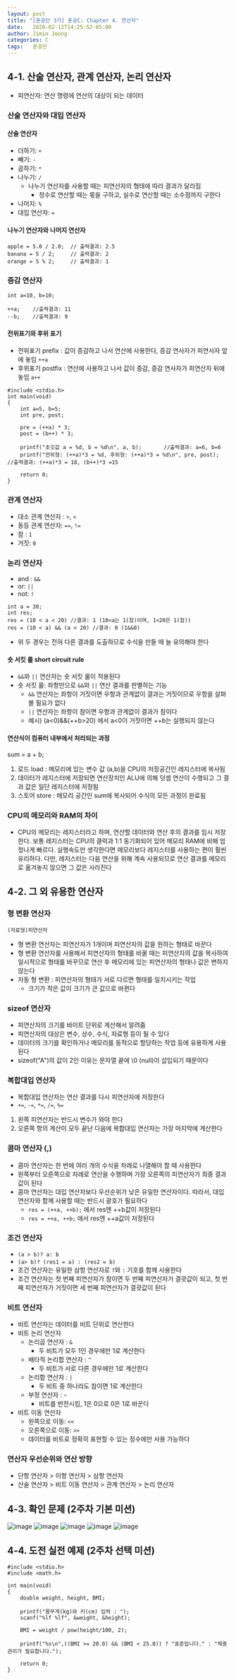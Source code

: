 ```yaml
---
layout: post
title: "[혼공단 3기] 혼공C: Chapter 4. 연산자"
date:   2020-02-12T14:25:52-05:00
author: Jimin Jeong
categories: C
tags:	혼공단
---
```


## 4-1. 산술 연산자, 관계 연산자, 논리 연산자
- 피연산자: 연산 명령에 연산의 대상이 되는 데이터

### 산술 연산자와 대입 연산자
#### 산술 연산자
- 더하기: `+`
- 빼기: `-`
- 곱하기: `*` 
- 나누기: `/`
	- 나누기 연산자를 사용할 때는 피연산자의 형태에 따라 결과가 달라짐
		- 정수로 연산할 때는 몫을 구하고, 실수로 연산할 때는 소수점까지 구한다
- 나머지: `%`
- 대입 연산자: `=`

#### 나누기 연산자와 나머지 연산자
```
apple = 5.0 / 2.0;	// 출력결과: 2.5
banana = 5 / 2;		// 출력결과: 2
orange = 5 % 2;		// 출력결과: 1
```

### 증감 연산자
```
int a=10, b=10;

++a;	//출력결과: 11
--b;	//출력결과: 9
```

#### 전위표기와 후위 표기
- 전위표기 prefix : 값이 증감하고 나서 연산에 사용한다, 증감 연사자가 피연사자 앞에 놓임 `++a`
- 후위표기 postfix : 연산에 사용하고 나서 값이 증감, 증감 연사자가 피연산자 뒤에 놓임 `a++`
```
#include <stdio.h> 
int main(void) 
{
	int a=5, b=5;
	int pre, post; 
	
	pre = (++a) * 3;
	post = (b++) * 3;

	printf("초깃값 a = %d, b = %d\n", a, b);		//출력결과: a=6, b=6
	printf("전위형: (++a)*3 = %d, 후위형: (++a)*3 = %d\n", pre, post);		//출력결과: (++a)*3 = 18, (b++)*3 =15

	return 0;		
}	
```

### 관계 연산자
- 대소 관계 연산자 : `>`, `<`
- 동등 관계 연산자: `==`, `!=`
- 참 : `1`
- 거짓: `0`

### 논리 연산자
- and : `&&`
- or:  `||`
- not:  `!`

```
int a = 30;
int res;
res = (10 < a < 20) //결과: 1 (10<a는 1(참)이며, 1<20은 1(참))
res = (10 < a) && (a < 20) //결과: 0 (1&&0)
```
- 위 두 경우는 전혀 다른 결과를 도출하므로 수식을 만들 때 늘 유의해야 한다

#### 숏 서킷 룰 short circuit rule
- `&&`와 `||` 연산자는 숏 서킷 룰이 적용된다
- 숏 서킷 룰: 좌항만으로 `&&`와 `||` 연산 결과를 판별하는 기능
	- `&&` 연산자는 좌항이 거짓이면 우항과 관계없이 결과는 거짓이므로 우항을 살펴볼 필요가 없다
	- `||` 연산자는 좌항이 참이면 우항과 관계없이 결과가 참이다
	- 예시) (a<0)&&(++b>20) 에서 a<0이 거짓이면 ++b는 실행되지 않는다


#### 연산식이 컴퓨터 내부에서 처리되는 과정
sum = a + b;
1. 로드 load : 메모리에 있는 변수 값 (a,b)을 CPU의 저장공간인 레지스터에 복사됨
2. 데이터가 레지스터에 저장되면 연산장치인 ALU에 의해 덧셈 연산이 수행되고 그 결과 값은 일단 레지스터에 저장됨
3. 스토어 store : 메모리 공간인 sum에 복사되어 수식의 모든 과정이 완료됨

### CPU의 메모리와 RAM의 차이
- CPU의 메모리는 레지스터라고 하며, 연산할 데이터와 연산 후의 결과를 임시 저장한다. 보통 레지스터는 CPU의 클럭과 1:1 동기화되어 있어 메모리 RAM에 비해 엄청나게 빠르다. 실행속도만 생각한다면 메모리보다 레지스터를 사용하는 편이 훨씬 유리하다. 다만, 레지스터는 다음 연산을 위해 계속 사용되므로 연산 결과를 메모리로 옮겨놓지 않으면 그 값은 사라진다

## 4-2. 그 외 유용한 연산자
### 형 변환 연산자
`(자료형)피연산자`
- 형 변환 연산자는 피연산자가 1개이며 피연산자의 값을 원하는 형태로 바꾼다
- 형 변환 연산자를 사용해서 피연산자의 형태를 바꿀 때는 피연산자의 값을 복사하여 일시적으로 형태를 바꾸므로 연산 후 메모리에 있는 피연산자의 형태나 값은 변하지 않는다
- 자동 형 변환 : 피연산자의 형태가 서로 다르면 형태를 일치시키는 작업
	- 크기가 작은 값이 크기가 큰 값으로 바뀐다

### sizeof 연산자
- 피연산자의 크기를 바이트 단위로 계산해서 알려줌
- 피연산자의 대상은 변수, 상수, 수식, 자료형 등이 될 수 있다
- 데이터의 크기를 확인하거나 메모리를 동적으로 할당하는 작업 등에 유용하게 사용된다
- sizeof("A")의 값이 2인 이유는 문자열 끝에 \0 (null)이 삽입되기 때문이다

### 복합대입 연산자
- 복합대입 연산자는 연산 결과를 다시 피연산자에 저장한다
- `+=`, `-=`, `*=`, `/=`, `%=`
1. 왼쪽 피연산자는 반드시 변수가 와야 한다
2. 오른쪽 항의 계산이 모두 끝난 다음에 복합대입 연산자는 가장 마지막에 계산한다

### 콤마 연산자 (,)
- 콤마 연산자는 한 번에 여러 개의 수식을 차례로 나열해야 할 때 사용한다
- 왼쪽부터 오른쪽으로 차례로 연산을 수행하며 가장 오른쪽의 피연산자가 최종 결과값이 된다
- 콤마 연산자는 대입 연산자보다 우선순위가 낮은 유일한 연산자이다. 따라서, 대입 연산자와 함께 사용할 때는 반드시 괄호가 필요하다
	- `res = (++a, ++b);`  에서 res엔 ++b값이 저장된다
	- `res = ++a, ++b;`  에서 res엔 ++a값이 저장된다

### 조건 연산자
- `(a > b)? a: b`
- `(a> b)? (res1 = a) : (res2 = b) `
- 조건 연산자는 유일한 삼항 연산자로 `?`와  `:` 기호를 함께 사용한다
- 조건 연산자는 첫 번째 피연산자가 참이면 두 번째 피연산자가 결괏값이 되고, 첫 번째 피연산자가 거짓이면 세 번째 피연산자가 결괏값이 된다

### 비트 연산자
- 비트 연산자는 데이터를 비트 단위로 연산한다
- 비트 논리 연산자 
	- 논리곱 연산자 :  `&`
		- 두 비트가 모두 1인 경우에만 1로 계산한다
	- 배타적 논리합 연산자 : `^`
		- 두 비트가 서로 다른 경우에만 1로 계산한다
	- 논리합 연산자 : `|`
		- 두 비트 중 하나라도 참이면 1로 계산한다
	- 부정 연산자 : `~`
		- 비트를 반전시킴, 1은 0으로 0은 1로 바꾼다
- 비트 이동 연산자
	- 왼쪽으로 이동:  `<<`
	- 오른쪽으로 이동:  `>>`
	- 데이터를 비트로 정확히 표현할 수 있는 정수에만 사용 가능하다

### 연산자 우선순위와 연산 방향
- 단항 연산자 > 이항 연산자 > 삼항 연산자
- 산술 연산자 > 비트 이동 연산자 > 관계 연산자 > 논리 연산자


## 4-3. 확인 문제 (2주차 기본 미션)
![image](/assets/img/hongong/4-1-1.jpeg)
![image](/assets/img/hongong/4-1-2.jpeg)
![image](/assets/img/hongong/4-1-3.jpeg)
![image](/assets/img/hongong/4-2-1.jpeg)
![image](/assets/img/hongong/4-2-2.jpeg)


## 4-4. 도전 실전 예제 (2주차 선택 미션)

```
#include <stdio.h>
#include <math.h>

int main(void)
{
    double weight, height, BMI;

    printf("몸무게(kg)와 키(cm) 입력 : ");
    scanf("%lf %lf", &weight, &height);

    BMI = weight / pow(height/100, 2);

    printf("%s\n",((BMI >= 20.0) && (BMI < 25.0)) ? "표준입니다." : "체중관리가 필요합니다.");

    return 0;
}
```





